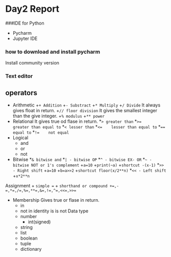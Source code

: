 # Day2 Report

###IDE for Python
- Pycharm
- Jupyter IDE
### how to download and install pycharm
 Install community version
### Text editor

## operators 
- Arithmetic 
	+`+ Addition`
	+`- Substract`
	+`* Multiply`
	+`/ Divide`
		It always gives float in return.
	+`// floor division`
		It gives the smallest integer than the give integer.
	+`% modulus`
	+`** power`
- Relational
	It gives true od flase in return.
	*`>	greater than`
	*`>=	greater than equal to`
	*`<	lesser than`
	*`<=	lesser than equal to`
	*`==	equal to`
	*`!= 	not equal`
- Logical 
	* and
	* or
	* not
- Bitwise 
	*`& bitwise and`
	*`| - bitwise OP`
	*`^ - bitwise EX- OR`
	*`~ - bitwise NOT or 1's complement`
		+`a=10`
		+`print(~a)`
		+`shortcut -(x-1)`
	*`>> - Right shift`
		+`a=10`
		+`b=a>>2`
		+`shortcut floor(x/2**n)`
	*`<< - Left shift`
		+`x*2**n`
		
Assignment
	+ `simple =`
	+ `shorthand or compound +=,-=,*=,/=,%=,**=,&=,!=,^=,<<=,>>=`
- Membership
	Gives true or flase in return.
	* in
	* not in
identity
	is
	is not
Data type
	+ number
		- int(signed)
	+ string
	+ list
	+ boolean
	+ tuple
	+ dictionary